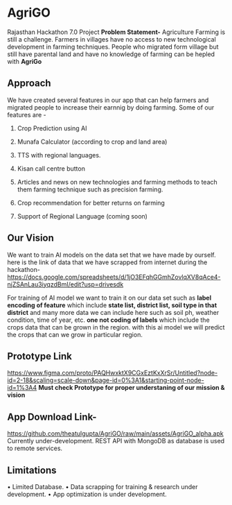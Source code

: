 # AgriGO
Rajasthan Hackathon 7.0 Project
**Problem Statement-**
Agriculture Farming is still a challenge. Farmers in villages have no access to new technological development in farming techniques. People who migrated form village but still have parental land and have no knowledge of farming can be hepled with **AgriGo**

**Approach**
-
We have created several features in our app that can help farmers and migrated people to increase their earnnig by doing farming.
Some of our features are - 

1. Crop Prediction using AI

2. Munafa Calculator (according to crop and land area)

3. TTS with regional languages.

4. Kisan call centre button

5. Articles and news on new technologies and farming methods to teach them farming technique such as precision farming.

6. Crop recommendation for better returns on farming

7. Support of Regional Language (coming soon)

**Our Vision**
-
We want to train AI models on the data set that we have made by ourself.
here is the link of data that we have scrapped from internet during the hackathon- 
https://docs.google.com/spreadsheets/d/1jO3EFqhGGmhZovlqXV8qAce4-njZSAnLau3iyqzdBmI/edit?usp=drivesdk

For training of AI model we want to train it on our data set such as **label encoding of feature** which include **state list, district list, soil type in that district** and many more data we can include here such as soil ph, weather condition, time of year, etc.
**one not coding of labels** which include the crops data that can be grown in the region.
with this ai model we will predict the crops that can we grow in particular region.


**Prototype Link**
-
https://www.figma.com/proto/PAQHwxktX9CGxEztKxXrSr/Untitled?node-id=2-18&scaling=scale-down&page-id=0%3A1&starting-point-node-id=1%3A4
**Must check Prototype for proper understaning of our mission & vision**

**App Download Link-**
-
https://github.com/theatulgupta/AgriGO/raw/main/assets/AgriGO_alpha.apk
Currently under-development. REST API with MongoDB as database is used to remote services.

**Limitations**
-
• Limited Database.
• Data scrapping for training & research under development.
• App optimization is under development.


